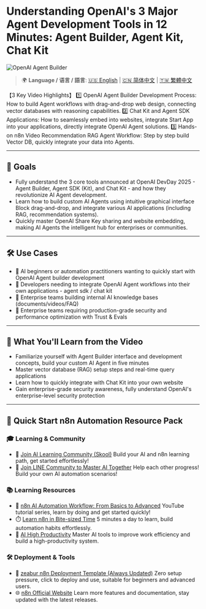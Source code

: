 # Understanding OpenAI's 3 Major Agent Development Tools in 12 Minutes: Agent Builder, Agent Kit, Chat Kit

![OpenAI Agent Builder](https://github.com/qwedsazxc78/ai-automation-n8n/blob/main/n8n/45-openai-agent-builder/cover.png?raw=true)

> 🌍 **Language / 语言 / 語言**: [🇺🇸 English](./readme-en.md) | [🇨🇳 简体中文](./readme-cn.md) | [🇹🇼 繁體中文](./readme.md)

【3 Key Video Highlights】
1️⃣ OpenAI Agent Builder Development Process: How to build Agent workflows with drag-and-drop web design, connecting vector databases with reasoning capabilities.
2️⃣ Chat Kit and Agent SDK Applications: How to seamlessly embed into websites, integrate Start App into your applications, directly integrate OpenAI Agent solutions.
3️⃣ Hands-on n8n Video Recommendation RAG Agent Workflow: Step by step build Vector DB, quickly integrate your data into Agents.

---

## 🎯 Goals
* Fully understand the 3 core tools announced at OpenAI DevDay 2025 - Agent Builder, Agent SDK (Kit), and Chat Kit - and how they revolutionize AI Agent development.
* Learn how to build custom AI Agents using intuitive graphical interface Block drag-and-drop, and integrate various AI applications (including RAG, recommendation systems).
* Quickly master OpenAI Share Key sharing and website embedding, making AI Agents the intelligent hub for enterprises or communities.

---

## 🛠️ Use Cases

* 🤖 AI beginners or automation practitioners wanting to quickly start with OpenAI Agent builder development
* 🤖 Developers needing to integrate OpenAI Agent workflows into their own applications - agent sdk / chat kit
* 🤖 Enterprise teams building internal AI knowledge bases (documents/videos/FAQ)
* 🤖 Enterprise teams requiring production-grade security and performance optimization with Trust & Evals

---

## 🎥 What You'll Learn from the Video

* Familiarize yourself with Agent Builder interface and development concepts, build your custom AI Agent in five minutes
* Master vector database (RAG) setup steps and real-time query applications
* Learn how to quickly integrate with Chat Kit into your own website
* Gain enterprise-grade security awareness, fully understand OpenAI's enterprise-level security protection

---

## 🚀 Quick Start n8n Automation Resource Pack

### 🎓 Learning & Community

* 🔗 [Join AI Learning Community (Skool)](https://www.skool.com/ai-brain-alex/about?ref=5dde9b20e8e7432aa9a01df6e89685f4)
  Build your AI and n8n learning path, get started effortlessly!
* 🔗 [Join LINE Community to Master AI Together](https://line.me/ti/g2/ZypIgLSzVPweRBgBqKvaRU10WEmnotuZOr7Lpg)
  Help each other progress! Build your own AI automation scenarios!

### 📚 Learning Resources

* 🎥 [n8n AI Automation Workflow: From Basics to Advanced](https://youtube.com/playlist?list=PLUf88uk7T54I83MBdbuXgUuA8rVklF4FA&si=wHsQw8YJu-erSdLd)
  YouTube tutorial series, learn by doing and get started quickly!
* ⏱️ [Learn n8n in Bite-sized Time](https://youtube.com/playlist?list=PLUf88uk7T54Iv6LV2NFgdTghaX2cPhtgH&si=G3gj2qn179ZFUqAZ)
  5 minutes a day to learn, build automation habits effortlessly.
* 🚀 [AI High Productivity](https://www.youtube.com/playlist?list=PLUf88uk7T54KokZQSM_YRJHtou-GxucZ2)
  Master AI tools to improve work efficiency and build a high-productivity system.

### 🛠️ Deployment & Tools

* 🧩 [zeabur n8n Deployment Template (Always Updated)](https://zeabur.com/zh-TW/templates/0TUVZ7?referralDesktop=qwedsazxc78)
  Zero setup pressure, click to deploy and use, suitable for beginners and advanced users.
* 🌐 [n8n Official Website](https://n8n.io/)
  Learn more features and documentation, stay updated with the latest releases.
